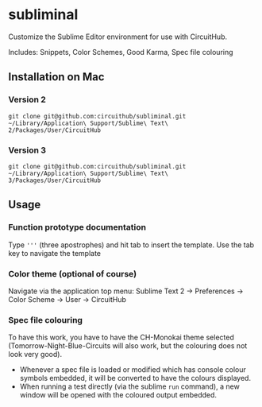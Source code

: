 subliminal
==========

Customize the Sublime Editor environment for use with CircuitHub.

Includes: Snippets, Color Schemes, Good Karma, Spec file colouring

## Installation on Mac

### Version 2
`git clone git@github.com:circuithub/subliminal.git ~/Library/Application\ Support/Sublime\ Text\ 2/Packages/User/CircuitHub`

### Version 3
`git clone git@github.com:circuithub/subliminal.git ~/Library/Application\ Support/Sublime\ Text\ 3/Packages/User/CircuitHub`

## Usage

### Function prototype documentation
Type `'''` (three apostrophes) and hit tab to insert the template. Use the tab key to navigate the template

### Color theme (optional of course)
Navigate via the application top menu: Sublime Text 2 -> Preferences -> Color Scheme -> User -> CircuitHub

### Spec file colouring
To have this work, you have to have the CH-Monokai theme selected (Tomorrow-Night-Blue-Circuits will also work,
but the colouring does not look very good).  
* Whenever a spec file is loaded or modified which has console colour symbols embedded, it will be converted
to have the colours displayed.  
* When running a test directly (via the sublime `run` command), a new window will be opened with the coloured 
output embedded.
